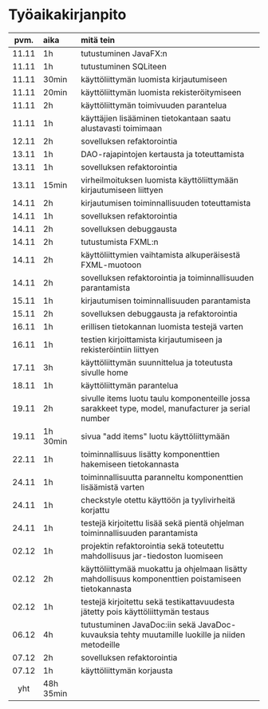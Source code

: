 # Työaikakirjanpito

| pvm. | aika | mitä tein |
| :----:|:-----| :-----|
| 11.11 | 1h | tutustuminen JavaFX:n |
| 11.11 | 1h | tutustuminen SQLiteen |
| 11.11 | 30min | käyttöliittymän luomista kirjautumiseen |
| 11.11 | 20min | käyttöliittymän luomista rekisteröitymiseen |
| 11.11| 2h | käyttöliittymän toimivuuden parantelua |
| 11.11 | 1h | käyttäjien lisääminen tietokantaan saatu alustavasti toimimaan |
| 12.11 | 2h | sovelluksen refaktorointia |
| 13.11 | 1h | DAO-rajapintojen kertausta ja toteuttamista |
| 13.11 | 1h | sovelluksen refaktorointia |
| 13.11 | 15min | virheilmoituksen luomista käyttöliittymään kirjautumiseen liittyen |
| 14.11 | 2h | kirjautumisen toiminnallisuuden toteuttamista |
| 14.11| 1h | sovelluksen refaktorointia |  
| 14.11 | 2h | sovelluksen debuggausta | 
| 14.11 | 2h | tutustumista FXML:n | 
| 14.11 | 2h | käyttöliittymien vaihtamista alkuperäisestä FXML-muotoon | 
| 14.11 | 2h | sovelluksen refaktorointia ja toiminnallisuuden parantamista | 
| 15.11 | 1h | kirjautumisen toiminnallisuuden parantamista | 
| 15.11 | 2h | sovelluksen debuggausta ja refaktorointia | 
| 16.11 | 1h | erillisen tietokannan luomista testejä varten | 
| 16.11 | 1h | testien kirjoittamista kirjautumiseen ja rekisteröintiin liittyen | 
| 17.11 | 3h | käyttöliittymän suunnittelua ja toteutusta sivulle home | 
| 18.11 | 1h | käyttöliittymän parantelua | 
| 19.11 | 2h | sivulle items luotu taulu komponenteille jossa sarakkeet type, model, manufacturer ja serial number |  
| 19.11 | 1h 30min | sivua "add items" luotu käyttöliittymään | 
| 22.11 | 1h | toiminnallisuus lisätty komponenttien hakemiseen tietokannasta | 
| 24.11 | 1h | toiminnallisuutta paranneltu komponenttien lisäämistä varten | 
| 24.11 | 1h | checkstyle otettu käyttöön ja tyylivirheitä korjattu |  
| 24.11 | 1h | testejä kirjoitettu lisää sekä pientä ohjelman toiminnallisuuden parantamista |  
| 02.12 | 1h | projektin refaktorointia sekä toteutettu mahdollisuus jar-tiedoston luomiseen |  
| 02.12 | 2h | käyttöliittymää muokattu ja ohjelmaan lisätty mahdollisuus komponenttien poistamiseen tietokannasta |  
| 02.12 | 1h | testejä kirjoitettu sekä testikattavuudesta jätetty pois käyttöliittymän testaus |  
| 06.12 | 4h | tutustuminen JavaDoc:iin sekä JavaDoc-kuvauksia tehty muutamille luokille ja niiden metodeille | 
| 07.12 | 2h | sovelluksen refaktorointia | 
| 07.12 | 1h | käyttöliittymän korjausta | 
| yht | 48h 35min |  |
